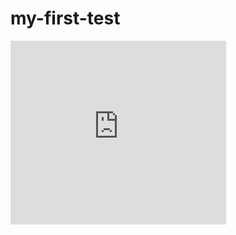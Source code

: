 # my-first-test

<a href='https://id.pinterest.com/pin/707205947768152753/'><iframe src="https://assets.pinterest.com/ext/embed.html?id=707205947768152753" height="294" width="345" frameborder="0" scrolling="no" ></iframe></a>
